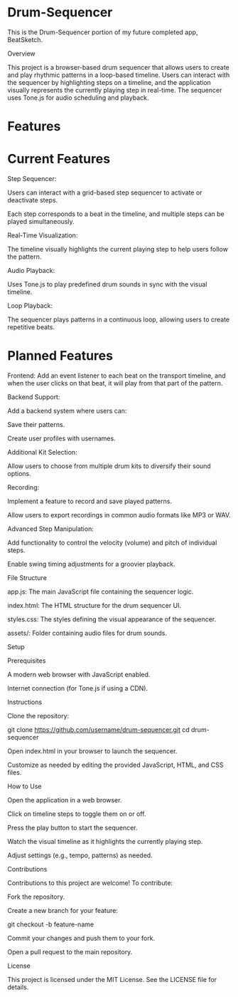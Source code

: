 # Drum-Sequencer
This is the Drum-Sequencer portion of my future completed app, BeatSketch.

Overview

This project is a browser-based drum sequencer that allows users to create and play rhythmic patterns in a loop-based timeline. Users can interact with the sequencer by highlighting steps on a timeline, and the application visually represents the currently playing step in real-time. The sequencer uses Tone.js for audio scheduling and playback.

# Features

# Current Features

Step Sequencer:

Users can interact with a grid-based step sequencer to activate or deactivate steps.

Each step corresponds to a beat in the timeline, and multiple steps can be played simultaneously.

Real-Time Visualization:

The timeline visually highlights the current playing step to help users follow the pattern.

Audio Playback:

Uses Tone.js to play predefined drum sounds in sync with the visual timeline.

Loop Playback:

The sequencer plays patterns in a continuous loop, allowing users to create repetitive beats.

# Planned Features

Frontend: Add an event listener to each beat on the transport timeline, and when the user clicks on that beat, it will play from that part of the pattern.

Backend Support:

Add a backend system where users can:

Save their patterns.

Create user profiles with usernames.

Additional Kit Selection:

Allow users to choose from multiple drum kits to diversify their sound options.

Recording:

Implement a feature to record and save played patterns.

Allow users to export recordings in common audio formats like MP3 or WAV.

Advanced Step Manipulation:

Add functionality to control the velocity (volume) and pitch of individual steps.

Enable swing timing adjustments for a groovier playback.

File Structure

app.js: The main JavaScript file containing the sequencer logic.

index.html: The HTML structure for the drum sequencer UI.

styles.css: The styles defining the visual appearance of the sequencer.

assets/: Folder containing audio files for drum sounds.

Setup

Prerequisites

A modern web browser with JavaScript enabled.

Internet connection (for Tone.js if using a CDN).

Instructions

Clone the repository:

git clone https://github.com/username/drum-sequencer.git
cd drum-sequencer

Open index.html in your browser to launch the sequencer.

Customize as needed by editing the provided JavaScript, HTML, and CSS files.

How to Use

Open the application in a web browser.

Click on timeline steps to toggle them on or off.

Press the play button to start the sequencer.

Watch the visual timeline as it highlights the currently playing step.

Adjust settings (e.g., tempo, patterns) as needed.

Contributions

Contributions to this project are welcome! To contribute:

Fork the repository.

Create a new branch for your feature:

git checkout -b feature-name

Commit your changes and push them to your fork.

Open a pull request to the main repository.

License

This project is licensed under the MIT License. See the LICENSE file for details.
